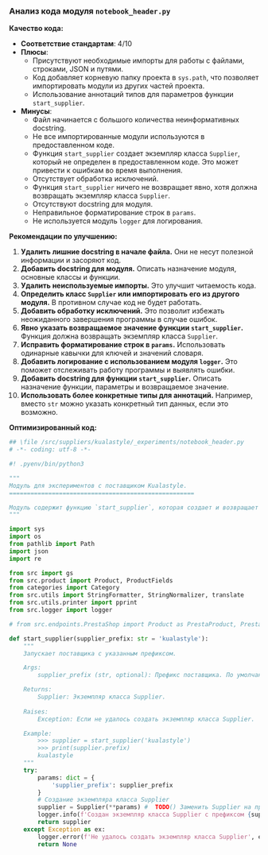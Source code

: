 ### **Анализ кода модуля `notebook_header.py`**

**Качество кода:**

- **Соответствие стандартам**: 4/10
- **Плюсы**:
    - Присутствуют необходимые импорты для работы с файлами, строками, JSON и путями.
    - Код добавляет корневую папку проекта в `sys.path`, что позволяет импортировать модули из других частей проекта.
    - Использование аннотаций типов для параметров функции `start_supplier`.
- **Минусы**:
    - Файл начинается с большого количества неинформативных docstring.
    - Не все импортированные модули используются в предоставленном коде.
    - Функция `start_supplier` создает экземпляр класса `Supplier`, который не определен в предоставленном коде. Это может привести к ошибкам во время выполнения.
    - Отсутствует обработка исключений.
    - Функция `start_supplier` ничего не возвращает явно, хотя должна возвращать экземпляр класса `Supplier`.
    - Отсутствуют docstring для модуля.
    - Неправильное форматирование строк в `params`.
    - Не используется модуль `logger` для логирования.

**Рекомендации по улучшению:**

1.  **Удалить лишние docstring в начале файла.** Они не несут полезной информации и засоряют код.
2.  **Добавить docstring для модуля.** Описать назначение модуля, основные классы и функции.
3.  **Удалить неиспользуемые импорты.** Это улучшит читаемость кода.
4.  **Определить класс `Supplier` или импортировать его из другого модуля.** В противном случае код не будет работать.
5.  **Добавить обработку исключений.** Это позволит избежать неожиданного завершения программы в случае ошибок.
6.  **Явно указать возвращаемое значение функции `start_supplier`.** Функция должна возвращать экземпляр класса `Supplier`.
7.  **Исправить форматирование строк в `params`.** Использовать одинарные кавычки для ключей и значений словаря.
8.  **Добавить логирование с использованием модуля `logger`.** Это поможет отслеживать работу программы и выявлять ошибки.
9.  **Добавить docstring для функции `start_supplier`.** Описать назначение функции, параметры и возвращаемое значение.
10. **Использовать более конкретные типы для аннотаций.** Например, вместо `str` можно указать конкретный тип данных, если это возможно.

**Оптимизированный код:**

```python
## \file /src/suppliers/kualastyle/_experiments/notebook_header.py
# -*- coding: utf-8 -*-

#! .pyenv/bin/python3

"""
Модуль для экспериментов с поставщиком Kualastyle.
====================================================

Модуль содержит функцию `start_supplier`, которая создает и возвращает экземпляр класса `Supplier`.
"""

import sys
import os
from pathlib import Path
import json
import re

from src import gs
from src.product import Product, ProductFields
from categories import Category
from src.utils import StringFormatter, StringNormalizer, translate
from src.utils.printer import pprint
from src.logger import logger

# from src.endpoints.PrestaShop import Product as PrestaProduct, PrestaAPIV1, PrestaAPIV2, PrestaAPIV3

def start_supplier(supplier_prefix: str = 'kualastyle'):
    """
    Запускает поставщика с указанным префиксом.

    Args:
        supplier_prefix (str, optional): Префикс поставщика. По умолчанию 'kualastyle'.

    Returns:
        Supplier: Экземпляр класса Supplier.
    
    Raises:
        Exception: Если не удалось создать экземпляр класса Supplier.

    Example:
        >>> supplier = start_supplier('kualastyle')
        >>> print(supplier.prefix)
        kualastyle
    """
    try:
        params: dict = {
            'supplier_prefix': supplier_prefix
        }
        # Создание экземпляра класса Supplier
        supplier = Supplier(**params) #  TODO() Заменить Supplier на правильный импорт класса
        logger.info(f'Создан экземпляр класса Supplier с префиксом {supplier_prefix}') # Логирование
        return supplier
    except Exception as ex:
        logger.error(f'Не удалось создать экземпляр класса Supplier', ex, exc_info=True) # Логирование ошибки
        return None